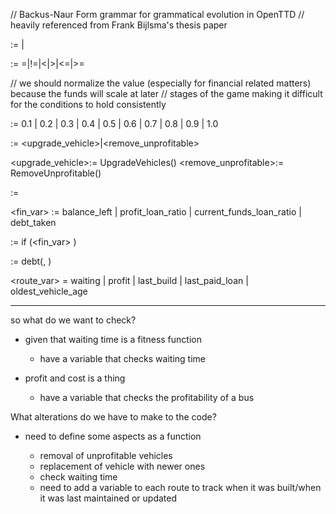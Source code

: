 // Backus-Naur Form grammar for grammatical evolution in OpenTTD
// heavily referenced from Frank Bijlsma's thesis paper

<rule>:= <money>|<bus>

<equals>:= =|!=|<|>|<=|>=

// we should normalize the value (especially for financial related matters) because the funds will scale at later 
// stages of the game making it difficult for the conditions to hold consistently 

<digits>:= 0.1 | 0.2 | 0.3 | 0.4 | 0.5 | 0.6 | 0.7 | 0.8 | 0.9 | 1.0



<maintain>:= <upgrade_vehicle>|<remove_unprofitable>

<upgrade_vehicle>:= UpgradeVehicles()
<remove_unprofitable>:= RemoveUnprofitable()

<build>:= 

<fin_var> := balance_left | profit_loan_ratio | current_funds_loan_ratio | debt_taken

<money>:= if (<fin_var> <equals> <num>) <debt>

<debt> := debt(<boolean>, <num>)

<route_var> = waiting | profit | last_build | last_paid_loan | oldest_vehicle_age




------------------------------------------------------------------------------------------------------------------------

so what do we want to check?

- given that waiting time is a fitness function
	- have a variable that checks waiting time
	
- profit and cost is a thing
	- have a variable that checks the profitability of a bus


What alterations do we have to make to the code?

- need to define some aspects as a function

	- removal of unprofitable vehicles
	- replacement of vehicle with newer ones
	- check waiting time
	- need to add a variable to each route to track when it was built/when it was last maintained or updated
